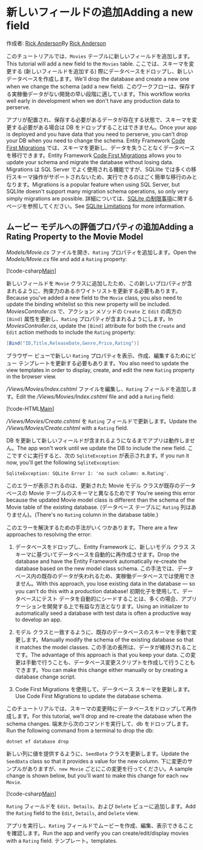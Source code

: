 # <a name="adding-a-new-field"></a><span data-ttu-id="4c3cc-101">新しいフィールドの追加</span><span class="sxs-lookup"><span data-stu-id="4c3cc-101">Adding a new field</span></span>

<span data-ttu-id="4c3cc-102">作成者: [Rick Anderson](https://twitter.com/RickAndMSFT)</span><span class="sxs-lookup"><span data-stu-id="4c3cc-102">By [Rick Anderson](https://twitter.com/RickAndMSFT)</span></span>

<span data-ttu-id="4c3cc-103">このチュートリアルでは、`Movies` テーブルに新しいフィールドを追加します。</span><span class="sxs-lookup"><span data-stu-id="4c3cc-103">This tutorial will add a new field to the `Movies` table.</span></span> <span data-ttu-id="4c3cc-104">ここでは、スキーマを変更する (新しいフィールドを追加する) 際にデータベースをドロップし、新しいデータベースを作成します。</span><span class="sxs-lookup"><span data-stu-id="4c3cc-104">We'll drop the database and create a new one when we change the schema (add a new field).</span></span> <span data-ttu-id="4c3cc-105">このワークフローは、保存する実稼働データがない開発の早い段階に適しています。</span><span class="sxs-lookup"><span data-stu-id="4c3cc-105">This workflow works well early in development when we don't have any production data to perserve.</span></span>

<span data-ttu-id="4c3cc-106">アプリが配置され、保存する必要があるデータが存在する状態で、スキーマを変更する必要がある場合は DB をドロップすることはできません。</span><span class="sxs-lookup"><span data-stu-id="4c3cc-106">Once your app is deployed and you have data that you need to perserve, you can't drop your DB when you need to change the schema.</span></span> <span data-ttu-id="4c3cc-107">Entity Framework [Code First Migrations](https://docs.microsoft.com/ef/core/get-started/aspnetcore/new-db) では、スキーマを更新し、データを失うことなくデータベースを移行できます。</span><span class="sxs-lookup"><span data-stu-id="4c3cc-107">Entity Framework [Code First Migrations](https://docs.microsoft.com/ef/core/get-started/aspnetcore/new-db) allows you to update your schema and migrate the database without losing data.</span></span> <span data-ttu-id="4c3cc-108">Migrations は SQL Server でよく使用される機能ですが、SQLlite では多くの移行スキーマ操作がサポートされないため、実行できるのはごく簡単な移行のみとなります。</span><span class="sxs-lookup"><span data-stu-id="4c3cc-108">Migrations is a popular feature when using SQL Server, but SQLlite doesn't support many migration schema operations, so only very simply migrations are possible.</span></span> <span data-ttu-id="4c3cc-109">詳細については、[SQLite の制限事項](https://docs.microsoft.com/ef/core/providers/sqlite/limitations)に関するページを参照してください。</span><span class="sxs-lookup"><span data-stu-id="4c3cc-109">See [SQLite Limitations](https://docs.microsoft.com/ef/core/providers/sqlite/limitations) for more information.</span></span>

## <a name="adding-a-rating-property-to-the-movie-model"></a><span data-ttu-id="4c3cc-110">ムービー モデルへの評価プロパティの追加</span><span class="sxs-lookup"><span data-stu-id="4c3cc-110">Adding a Rating Property to the Movie Model</span></span>

<span data-ttu-id="4c3cc-111">*Models/Movie.cs* ファイルを開き、`Rating` プロパティを追加します。</span><span class="sxs-lookup"><span data-stu-id="4c3cc-111">Open the *Models/Movie.cs* file and add a `Rating` property:</span></span>

[!code-csharp[Main](../../tutorials/first-mvc-app/start-mvc/sample/MvcMovie/Models/MovieDateRating.cs?highlight=11&range=7-18)]

<span data-ttu-id="4c3cc-112">新しいフィールドを `Movie` クラスに追加したため、この新しいプロパティが含まれるように、拘束力のあるホワイトリストを更新する必要もあります。</span><span class="sxs-lookup"><span data-stu-id="4c3cc-112">Because you've added a new field to the `Movie` class, you also need to update the binding whitelist so this new property will be included.</span></span> <span data-ttu-id="4c3cc-113">*MoviesController.cs* で、アクション メソッドの `Create` と `Edit` の両方の `[Bind]` 属性を更新し、`Rating` プロパティが含まれるようにします。</span><span class="sxs-lookup"><span data-stu-id="4c3cc-113">In *MoviesController.cs*, update the `[Bind]` attribute for both the `Create` and `Edit` action methods to include the `Rating` property:</span></span>

```csharp
[Bind("ID,Title,ReleaseDate,Genre,Price,Rating")]
   ```

<span data-ttu-id="4c3cc-114">ブラウザー ビューで新しい `Rating` プロパティを表示、作成、編集するためにビュー テンプレートを更新する必要もあります。</span><span class="sxs-lookup"><span data-stu-id="4c3cc-114">You also need to update the view templates in order to display, create, and edit the new `Rating` property in the browser view.</span></span>

<span data-ttu-id="4c3cc-115">*/Views/Movies/Index.cshtml* ファイルを編集し、`Rating` フィールドを追加します。</span><span class="sxs-lookup"><span data-stu-id="4c3cc-115">Edit the */Views/Movies/Index.cshtml* file and add a `Rating` field:</span></span>

[!code-HTML[Main](../../tutorials/first-mvc-app/start-mvc/sample/MvcMovie/Views/Movies/IndexGenreRating.cshtml?highlight=17,39&range=24-64)]

<span data-ttu-id="4c3cc-116">*/Views/Movies/Create.cshtml* を `Rating` フィールドで更新します。</span><span class="sxs-lookup"><span data-stu-id="4c3cc-116">Update the */Views/Movies/Create.cshtml* with a `Rating` field.</span></span>

<span data-ttu-id="4c3cc-117">DB を更新して新しいフィールドが含まれるようになるまでアプリは動作しません。</span><span class="sxs-lookup"><span data-stu-id="4c3cc-117">The app won't work until we update the DB to include the new field.</span></span> <span data-ttu-id="4c3cc-118">ここですぐに実行すると、次の `SqliteException` が表示されます。</span><span class="sxs-lookup"><span data-stu-id="4c3cc-118">If you run it now, you'll get the following `SqliteException`:</span></span>

```
SqliteException: SQLite Error 1: 'no such column: m.Rating'.
```

<span data-ttu-id="4c3cc-119">このエラーが表示されるのは、更新された Movie モデル クラスが既存のデータベースの Movie テーブルのスキーマと異なるためです </span><span class="sxs-lookup"><span data-stu-id="4c3cc-119">You're seeing this error because the updated Movie model class is different than the schema of the Movie table of the existing database.</span></span> <span data-ttu-id="4c3cc-120">(データベース テーブルに `Rating` 列はありません)。</span><span class="sxs-lookup"><span data-stu-id="4c3cc-120">(There's no `Rating` column in the database table.)</span></span>

<span data-ttu-id="4c3cc-121">このエラーを解決するための手法がいくつかあります。</span><span class="sxs-lookup"><span data-stu-id="4c3cc-121">There are a few approaches to resolving the error:</span></span>

1. <span data-ttu-id="4c3cc-122">データベースをドロップし、Entity Framework に、新しいモデル クラス スキーマに基づいてデータベースを自動的に再作成させます。</span><span class="sxs-lookup"><span data-stu-id="4c3cc-122">Drop the database and have the Entity Framework automatically re-create the database based on the new model class schema.</span></span> <span data-ttu-id="4c3cc-123">この手法では、データベース内の既存のデータが失われるため、実稼働データベースでは使用できません。</span><span class="sxs-lookup"><span data-stu-id="4c3cc-123">With this approach, you lose existing data in the database — so you can't do this with a production database!</span></span> <span data-ttu-id="4c3cc-124">初期化子を使用して、データベースにテスト データを自動的にシードすることは、多くの場合、アプリケーションを開発する上で有益な方法となります。</span><span class="sxs-lookup"><span data-stu-id="4c3cc-124">Using an initializer to automatically seed a database with test data is often a productive way to develop an app.</span></span>

2. <span data-ttu-id="4c3cc-125">モデル クラスと一致するように、既存のデータベースのスキーマを手動で変更します。</span><span class="sxs-lookup"><span data-stu-id="4c3cc-125">Manually modify the schema of the existing database so that it matches the model classes.</span></span> <span data-ttu-id="4c3cc-126">この手法の長所は、データが維持されることです。</span><span class="sxs-lookup"><span data-stu-id="4c3cc-126">The advantage of this approach is that you keep your data.</span></span> <span data-ttu-id="4c3cc-127">この変更は手動で行うことも、データベース変更スクリプトを作成して行うこともできます。</span><span class="sxs-lookup"><span data-stu-id="4c3cc-127">You can make this change either manually or by creating a database change script.</span></span>

3. <span data-ttu-id="4c3cc-128">Code First Migrations を使用して、データベース スキーマを更新します。</span><span class="sxs-lookup"><span data-stu-id="4c3cc-128">Use Code First Migrations to update the database schema.</span></span>

<span data-ttu-id="4c3cc-129">このチュートリアルでは、スキーマの変更時にデータベースをドロップして再作成します。</span><span class="sxs-lookup"><span data-stu-id="4c3cc-129">For this tutorial, we'll drop and re-create the database when the schema changes.</span></span> <span data-ttu-id="4c3cc-130">端末から次のコマンドを実行して、db をドロップします。</span><span class="sxs-lookup"><span data-stu-id="4c3cc-130">Run the following command from a terminal to drop the db:</span></span>

`dotnet ef database drop`

<span data-ttu-id="4c3cc-131">新しい列に値を提供するように、`SeedData` クラスを更新します。</span><span class="sxs-lookup"><span data-stu-id="4c3cc-131">Update the `SeedData` class so that it provides a value for the new column.</span></span> <span data-ttu-id="4c3cc-132">下に変更のサンプルがありますが、`new Movie` ごとにこの変更を行ってください。</span><span class="sxs-lookup"><span data-stu-id="4c3cc-132">A sample change is shown below, but you'll want to make this change for each `new Movie`.</span></span>

[!code-csharp[Main](../../tutorials/first-mvc-app/start-mvc/sample/MvcMovie/Models/SeedDataRating.cs?name=snippet1&highlight=6)]

<span data-ttu-id="4c3cc-133">`Rating` フィールドを `Edit`、`Details`、および `Delete` ビューに追加します。</span><span class="sxs-lookup"><span data-stu-id="4c3cc-133">Add the `Rating` field to the `Edit`, `Details`, and `Delete` view.</span></span>

<span data-ttu-id="4c3cc-134">アプリを実行し、`Rating` フィールドでムービーを作成、編集、表示できることを確認します。</span><span class="sxs-lookup"><span data-stu-id="4c3cc-134">Run the app and verify you can create/edit/display movies with a `Rating` field.</span></span> <span data-ttu-id="4c3cc-135">テンプレート。</span><span class="sxs-lookup"><span data-stu-id="4c3cc-135">templates.</span></span>
